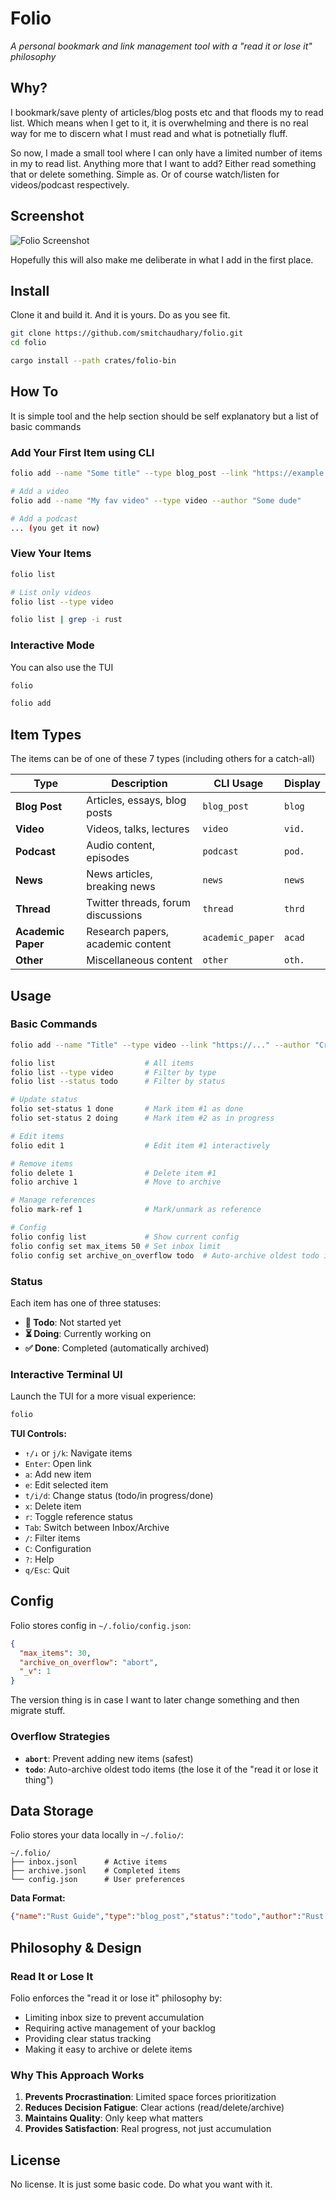 # Folio

*A personal bookmark and link management tool with a "read it or lose it" philosophy*

## Why?

I bookmark/save plenty of articles/blog posts etc and that floods my to read list. Which means when I get to it, it is overwhelming and there is no real way for me to discern what I must read and what is potnetially fluff.

So now, I made a small tool where I can only have a limited number of items in my to read list. Anything more that I want to add? Either read something that or delete something. Simple as. Or of course watch/listen for videos/podcast respectively.

## Screenshot

![Folio Screenshot](images/Screenshot.png)

Hopefully this will also make me deliberate in what I add in the first place.

## Install

Clone it and build it. And it is yours. Do as you see fit.

```bash
git clone https://github.com/smitchaudhary/folio.git
cd folio

cargo install --path crates/folio-bin
```

## How To

It is simple tool and the help section should be self explanatory but a list of basic commands

### Add Your First Item using CLI
```bash
folio add --name "Some title" --type blog_post --link "https://example.com/blog_1"

# Add a video
folio add --name "My fav video" --type video --author "Some dude"

# Add a podcast
... (you get it now)
```

### View Your Items
```bash
folio list

# List only videos
folio list --type video

folio list | grep -i rust
```

### Interactive Mode

You can also use the TUI

```bash
folio

folio add
```

## Item Types

The items can be of one of these 7 types (including others for a catch-all)

| Type | Description | CLI Usage | Display |
|------|-------------|-----------|---------|
| **Blog Post** | Articles, essays, blog posts | `blog_post` | `blog` |
| **Video** | Videos, talks, lectures | `video` | `vid.` |
| **Podcast** | Audio content, episodes | `podcast` | `pod.` |
| **News** | News articles, breaking news | `news` | `news` |
| **Thread** | Twitter threads, forum discussions | `thread` | `thrd` |
| **Academic Paper** | Research papers, academic content | `academic_paper` | `acad` |
| **Other** | Miscellaneous content | `other` | `oth.` |

## Usage

### Basic Commands

```bash
folio add --name "Title" --type video --link "https://..." --author "Creator"

folio list                    # All items
folio list --type video       # Filter by type
folio list --status todo      # Filter by status

# Update status
folio set-status 1 done       # Mark item #1 as done
folio set-status 2 doing      # Mark item #2 as in progress

# Edit items
folio edit 1                  # Edit item #1 interactively

# Remove items
folio delete 1                # Delete item #1
folio archive 1               # Move to archive

# Manage references
folio mark-ref 1              # Mark/unmark as reference

# Config
folio config list             # Show current config
folio config set max_items 50 # Set inbox limit
folio config set archive_on_overflow todo  # Auto-archive oldest todo items
```

### Status

Each item has one of three statuses:
- **📝 Todo**: Not started yet
- **⏳ Doing**: Currently working on
- **✅ Done**: Completed (automatically archived)

### Interactive Terminal UI

Launch the TUI for a more visual experience:
```bash
folio
```

**TUI Controls:**
- `↑/↓` or `j/k`: Navigate items
- `Enter`: Open link
- `a`: Add new item
- `e`: Edit selected item
- `t/i/d`: Change status (todo/in progress/done)
- `x`: Delete item
- `r`: Toggle reference status
- `Tab`: Switch between Inbox/Archive
- `/`: Filter items
- `C`: Configuration
- `?`: Help
- `q/Esc`: Quit

## Config

Folio stores config in `~/.folio/config.json`:

```json
{
  "max_items": 30,
  "archive_on_overflow": "abort",
  "_v": 1
}
```

The version thing is in case I want to later change something and then migrate stuff.

### Overflow Strategies

- **`abort`**: Prevent adding new items (safest)
- **`todo`**: Auto-archive oldest todo items (the lose it of the "read it or lose it thing")

## Data Storage

Folio stores your data locally in `~/.folio/`:

```
~/.folio/
├── inbox.jsonl      # Active items
├── archive.jsonl    # Completed items
└── config.json      # User preferences
```

**Data Format:**
```json
{"name":"Rust Guide","type":"blog_post","status":"todo","author":"Rust Team","link":"https://...","added_at":"2024-01-01T00:00:00Z","version":1}
```

## Philosophy & Design

### Read It or Lose It
Folio enforces the "read it or lose it" philosophy by:
- Limiting inbox size to prevent accumulation
- Requiring active management of your backlog
- Providing clear status tracking
- Making it easy to archive or delete items

### Why This Approach Works
1. **Prevents Procrastination**: Limited space forces prioritization
2. **Reduces Decision Fatigue**: Clear actions (read/delete/archive)
3. **Maintains Quality**: Only keep what matters
4. **Provides Satisfaction**: Real progress, not just accumulation

## License

No license. It is just some basic code. Do what you want with it.
